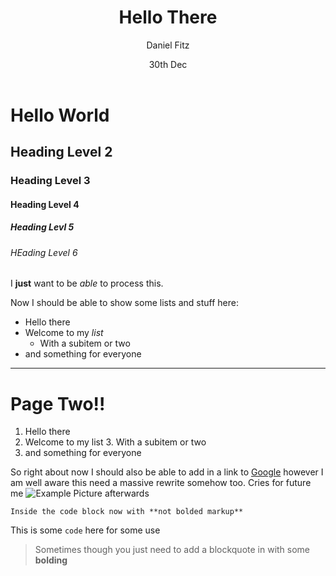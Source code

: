 ﻿---
title: Hello There
author: Daniel Fitz
date: 30th Dec
---

# Hello World
## Heading Level 2
### Heading Level 3
#### Heading Level 4
##### Heading Levl 5
###### HEading Level 6
I **just** want to be *able* to process this.

Now I should be able to show some lists and stuff here:
- Hello there
- Welcome to my *list*
  - With a subitem or two
- and something for everyone

---

# Page Two!!

1. Hello there
2. Welcome to my list
   3. With a subitem or two
3. and something for everyone

So right about now I should also be able to add in a link to [Google](https://google.com) however I am well aware this need a massive rewrite somehow too. Cries for future me ![Example **Picture**](https://upload.wikimedia.org/wikipedia/commons/thumb/5/51/Octicons-markdown.svg/1024px-Octicons-markdown.svg.png) afterwards

```
Inside the code block now with **not bolded markup**
```

This is some `code` here for some use

> Sometimes though you just need to add a blockquote in with some **bolding**